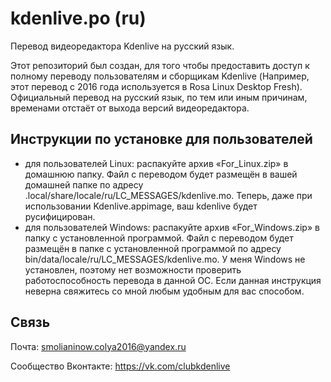 # kdenlive.po (ru)
Перевод видеоредактора Kdenlive на русский язык.

Этот репозиторий был создан, для того чтобы предоставить доступ к полному переводу пользователям и сборщикам Kdenlive (Например, этот перевод с 2016 года используется в Rosa Linux Desktop Fresh). Официальный перевод на русский язык, по тем или иным причинам, временами отстаёт от выхода версий видеоредактора.

## Инструкции по установке для пользователей 
* для пользователей Linux: распакуйте архив «For_Linux.zip» в домашнюю папку. Файл с переводом будет размещён в вашей домашней папке по адресу .local/share/locale/ru/LC_MESSAGES/kdеnlivе.mo. Теперь, даже при использовании Kdenlive.appimage, ваш kdenlive будет русифицирован.
* для пользователей Windows: распакуйте архив «For_Windows.zip» в папку с установленной программой. Файл с переводом будет размещён в папке с установленной программой по адресу bin/data/locale/ru/LC_MESSAGES/kdеnlivе.mo. У меня Windows не установлен, поэтому нет возможности проверить работоспособность перевода в данной ОС. Если данная инструкция неверна свяжитесь со мной любым удобным для вас способом.

## Связь
Почта: smolianinow.colya2016@yandex.ru

Сообщество Вконтакте: https://vk.com/clubkdenlive
